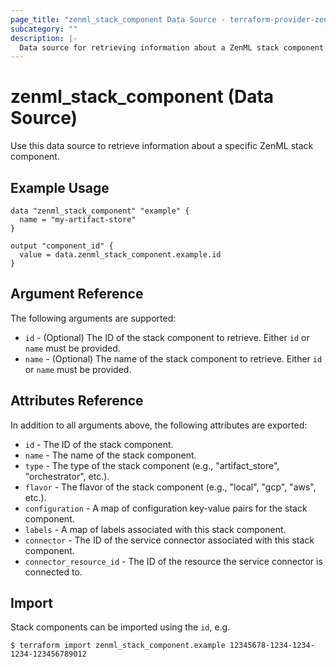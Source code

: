 ```yaml
---
page_title: "zenml_stack_component Data Source - terraform-provider-zenml"
subcategory: ""
description: |-
  Data source for retrieving information about a ZenML stack component.
---
```


# zenml_stack_component (Data Source)

Use this data source to retrieve information about a specific ZenML stack component.

## Example Usage

```hcl
data "zenml_stack_component" "example" {
  name = "my-artifact-store"
}

output "component_id" {
  value = data.zenml_stack_component.example.id
}
```

## Argument Reference

The following arguments are supported:

* `id` - (Optional) The ID of the stack component to retrieve. Either `id` or `name` must be provided.
* `name` - (Optional) The name of the stack component to retrieve. Either `id` or `name` must be provided.

## Attributes Reference

In addition to all arguments above, the following attributes are exported:

* `id` - The ID of the stack component.
* `name` - The name of the stack component.
* `type` - The type of the stack component (e.g., "artifact_store", "orchestrator", etc.).
* `flavor` - The flavor of the stack component (e.g., "local", "gcp", "aws", etc.).
* `configuration` - A map of configuration key-value pairs for the stack component.
* `labels` - A map of labels associated with this stack component.
* `connector` - The ID of the service connector associated with this stack component.
* `connector_resource_id` - The ID of the resource the service connector is connected to.

## Import

Stack components can be imported using the `id`, e.g.

```
$ terraform import zenml_stack_component.example 12345678-1234-1234-1234-123456789012
```